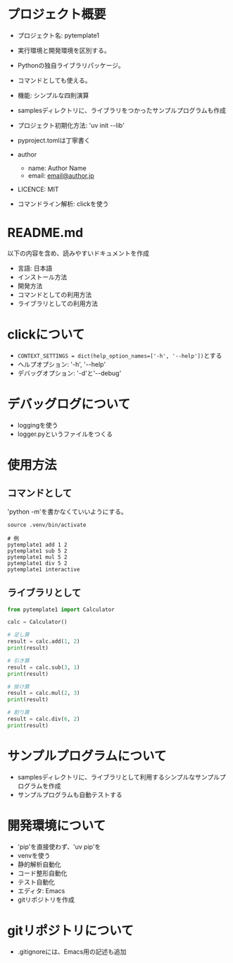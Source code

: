 # プロジェクト概要

- プロジェクト名: pytemplate1
- 実行環境と開発環境を区別する。
- Pythonの独自ライブラリパッケージ。
- コマンドとしても使える。
- 機能: シンプルな四則演算
- samplesディレクトリに、ライブラリをつかったサンプルプログラムも作成

- プロジェクト初期化方法: 'uv init --lib'
- pyproject.tomlは丁寧書く
- author
  - name: Author Name
  - email: email@author.jp
- LICENCE: MIT

- コマンドライン解析: clickを使う

# README.md

以下の内容を含め、読みやすいドキュメントを作成

- 言語: 日本語
- インストール方法
- 開発方法
- コマンドとしての利用方法
- ライブラリとしての利用方法

# clickについて

- ``CONTEXT_SETTINGS = dict(help_option_names=['-h', '--help'])``とする
- ヘルプオプション: '-h', '--help'
- デバッグオプション: '-d'と'--debug'

# デバッグログについて

- loggingを使う
- logger.pyというファイルをつくる

# 使用方法

## コマンドとして

'python -m'を書かなくていいようにする。

``` shell
source .venv/bin/activate

# 例
pytemplate1 add 1 2
pytemplate1 sub 5 2
pytemplate1 mul 5 2
pytemplate1 div 5 2
pytemplate1 interactive
```

## ライブラリとして

``` python
from pytemplate1 import Calculator

calc = Calculator()

# 足し算
result = calc.add(1, 2)
print(result)

# 引き算
result = calc.sub(3, 1)
print(result)

# 掛け算
result = calc.mul(2, 3)
print(result)

# 割り算
result = calc.div(6, 2)
print(result)
```

# サンプルプログラムについて

- samplesディレクトリに、ライブラリとして利用するシンプルなサンプルプログラムを作成
- サンプルプログラムも自動テストする

# 開発環境について

- 'pip'を直接使わず、'uv pip'を
- venvを使う
- 静的解析自動化
- コード整形自動化
- テスト自動化
- エディタ: Emacs
- gitリポジトリを作成

# gitリポジトリについて

- .gitignoreには、Emacs用の記述も追加
